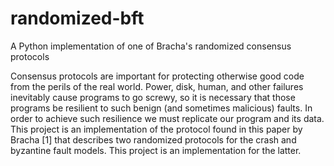 # randomized-bft
A Python implementation of one of Bracha's randomized consensus protocols

Consensus protocols are important for protecting otherwise good code from the
perils of the real world. Power, disk, human, and other failures inevitably
cause programs to go screwy, so it is necessary that those programs be resilient
to such benign (and sometimes malicious) faults. In order to achieve such
resilience we must replicate our program and its data. This project is an
implementation of the protocol found in this paper by Bracha [1] that describes
two randomized protocols for the crash and byzantine fault models. This project
is an implementation for the latter.
